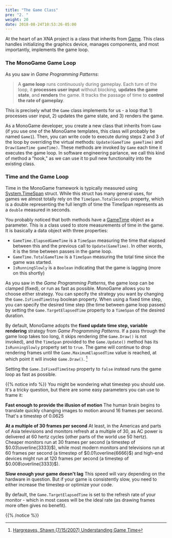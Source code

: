 ```yaml
---
title: "The Game Class"
pre: "2. "
weight: 20
date: 2018-08-24T10:53:26-05:00
---
```


At the heart of an XNA project is a class that inherits from [Game](https://docs.monogame.net/api/Microsoft.Xna.Framework.Game.html).  This class handles initializing the graphics device, manages components, and most importantly, implements the game loop.

### The MonoGame Game Loop

As you saw in _Game Programming Patterns_:

> A **game loop** runs continuously during gameplay. Each turn of the loop, it **processes user input** without blocking, **updates the game state**, and **renders** the game. It tracks the passage of time to **control the rate of gameplay**.

This is precisely what the `Game` class implements for us - a loop that 1) processes user input, 2) updates the game state, and 3) renders the game.  

As a MonoGame developer, you create a new class that inherits from `Game` (if you use one of the MonoGame templates, this class will probably be named `Game1`).  Then, you can write code to execute during steps 2 and 3 of the loop by overriding the virtual methods: `Update(GameTime gameTime)` and `Draw(GameTime gameTime)`.  These methods are invoked by `Game` each time it executes the game loop.  In software engineering parlance, we call this kind of method a "hook," as we can use it to pull new functionality into the existing class.

### Time and the Game Loop
Time in the MonoGame framework is typically measured using [System.TimeSpan](https://docs.microsoft.com/en-us/dotnet/api/system.timespan?view=net-5.0) struct.  While this struct has many general uses, for games we almost totally rely on the `TimeSpan.TotalSeconds` property, which is a double representing the full length of time the TimeSpan represents as a `double` measured in seconds.

You probably noticed that both methods have a [GameTime](https://docs.monogame.net/api/Microsoft.Xna.Framework.GameTime.html) object as a parameter.  This is a class used to store measurements of time in the game.  It is basically a data object with three properties: 

* `GameTime.ElapsedGameTime` is a `TimeSpan` measuring the time that elapsed between this and the previous call to `Update(GameTime)`.  In other words, it is the time between passes in the game loop.
* `GameTime.TotalGameTime` is a `TimeSpan` measuring the total time since the game was started.
* `IsRunningSlowly` is a `Boolean` indicating that the game is lagging (more on this shortly)

As you saw in the _Game Programming Patterns_, the game loop can be clamped (fixed), or run as fast as possible.  MonoGame allows you to choose either strategy.  You can specify the strategy you want by changing the `Game.IsFixedTimeStep` boolean property.  When using a fixed time step, you can specify the desired time step (the time between game loop passes) by setting the `Game.TargetElapsedTime` property to a `TimeSpan` of the desired duration.

By default, MonoGame adopts the **fixed update time step, variable rendering** strategy from _Game Programming Patterns_.  If a pass through the game loop takes too long, it skips rendering (the `Game.Draw()` is not invoked), and the `TimeSpan` provided to the `Game.Update()` method has its `IsRunningSlowly` property set to `true`.  The game will continue to drop rendering frames until the `Game.MaximumElapsedTime` value is reached, at which point it will invoke `Game.Draw()`. [^hargreaves2007]

[^hargreaves2007]: [Hargreaves, Shawn (7/15/2007) Understanding Game Time](https://www.shawnhargreaves.com/blog/understanding-gametime.html)

Setting the `Game.IsFixedTimeStep` property to `false` instead runs the game loop as fast as possible.

{{% notice info %}}
You might be wondering what timestep you should use.  It's a tricky question, but there are some easy parameters you can use to frame it:

**Fast enough to provide the illusion of motion**  The human brain begins to translate quickly changing images to motion around 16 frames per second.  That's a timestep of $0.0625$

**At a multiple of 30 frames per second**  At least, in the Americas and parts of Asia televisions and monitors refresh at a multiple of 30, as AC power is delivered at 60 hertz cycles (other parts of the world use 50 hertz).  Cheaper monitors run at 30 frames per second (a timestep of $0.03\overline{3333}$), while most modern monitors and televisions run at 60 frames per second (a timestep of $0.01\overline{6666}$) and high-end devices might run at 120 frames per second (a timestep of $0.008\overline{3333}$).

**Slow enough your game doesn't lag**  This speed will vary depending on the hardware in question.  But if your game is consistently slow, you need to either increase the timestep or optimize your code.

By default, the `Game.TargetElapsedTime` is set to the refresh rate of your monitor - which in most cases will be the ideal rate (as drawing frames more often gives no benefit).

{{% /notice %}}
